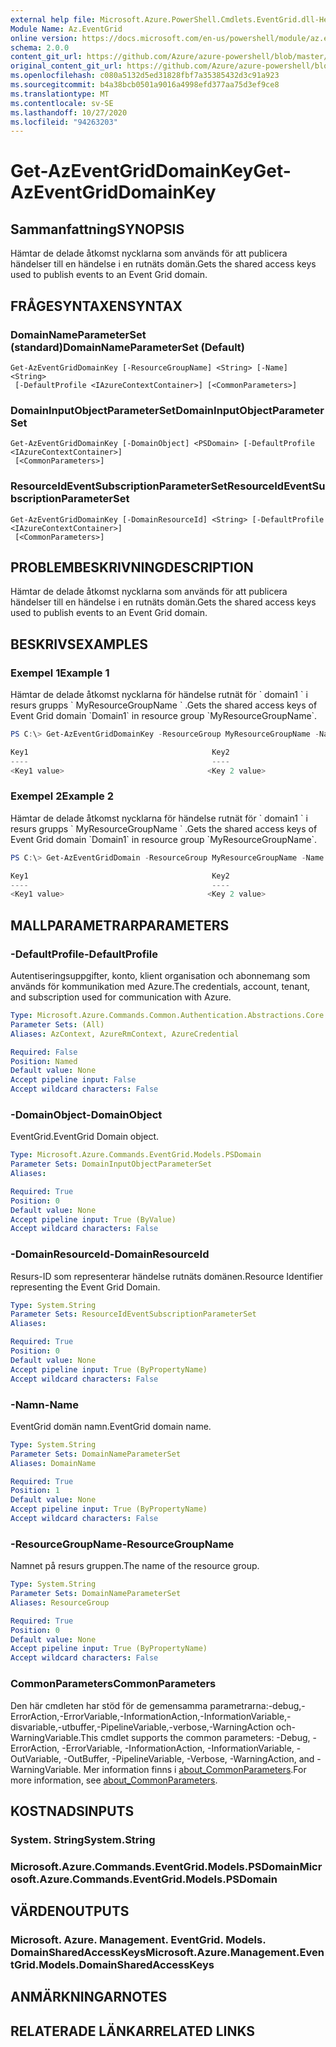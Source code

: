 ```yaml
---
external help file: Microsoft.Azure.PowerShell.Cmdlets.EventGrid.dll-Help.xml
Module Name: Az.EventGrid
online version: https://docs.microsoft.com/en-us/powershell/module/az.eventgrid/get-azeventgriddomainkey
schema: 2.0.0
content_git_url: https://github.com/Azure/azure-powershell/blob/master/src/EventGrid/EventGrid/help/Get-AzEventGridDomainKey.md
original_content_git_url: https://github.com/Azure/azure-powershell/blob/master/src/EventGrid/EventGrid/help/Get-AzEventGridDomainKey.md
ms.openlocfilehash: c080a5132d5ed31828fbf7a35385432d3c91a923
ms.sourcegitcommit: b4a38bcb0501a9016a4998efd377aa75d3ef9ce8
ms.translationtype: MT
ms.contentlocale: sv-SE
ms.lasthandoff: 10/27/2020
ms.locfileid: "94263203"
---
```

# <span data-ttu-id="5850c-101">Get-AzEventGridDomainKey</span><span class="sxs-lookup"><span data-stu-id="5850c-101">Get-AzEventGridDomainKey</span></span>

## <span data-ttu-id="5850c-102">Sammanfattning</span><span class="sxs-lookup"><span data-stu-id="5850c-102">SYNOPSIS</span></span>
<span data-ttu-id="5850c-103">Hämtar de delade åtkomst nycklarna som används för att publicera händelser till en händelse i en rutnäts domän.</span><span class="sxs-lookup"><span data-stu-id="5850c-103">Gets the shared access keys used to publish events to an Event Grid domain.</span></span>

## <span data-ttu-id="5850c-104">FRÅGESYNTAXEN</span><span class="sxs-lookup"><span data-stu-id="5850c-104">SYNTAX</span></span>

### <span data-ttu-id="5850c-105">DomainNameParameterSet (standard)</span><span class="sxs-lookup"><span data-stu-id="5850c-105">DomainNameParameterSet (Default)</span></span>
```
Get-AzEventGridDomainKey [-ResourceGroupName] <String> [-Name] <String>
 [-DefaultProfile <IAzureContextContainer>] [<CommonParameters>]
```

### <span data-ttu-id="5850c-106">DomainInputObjectParameterSet</span><span class="sxs-lookup"><span data-stu-id="5850c-106">DomainInputObjectParameterSet</span></span>
```
Get-AzEventGridDomainKey [-DomainObject] <PSDomain> [-DefaultProfile <IAzureContextContainer>]
 [<CommonParameters>]
```

### <span data-ttu-id="5850c-107">ResourceIdEventSubscriptionParameterSet</span><span class="sxs-lookup"><span data-stu-id="5850c-107">ResourceIdEventSubscriptionParameterSet</span></span>
```
Get-AzEventGridDomainKey [-DomainResourceId] <String> [-DefaultProfile <IAzureContextContainer>]
 [<CommonParameters>]
```

## <span data-ttu-id="5850c-108">PROBLEMBESKRIVNING</span><span class="sxs-lookup"><span data-stu-id="5850c-108">DESCRIPTION</span></span>
<span data-ttu-id="5850c-109">Hämtar de delade åtkomst nycklarna som används för att publicera händelser till en händelse i en rutnäts domän.</span><span class="sxs-lookup"><span data-stu-id="5850c-109">Gets the shared access keys used to publish events to an Event Grid domain.</span></span>

## <span data-ttu-id="5850c-110">BESKRIVS</span><span class="sxs-lookup"><span data-stu-id="5850c-110">EXAMPLES</span></span>

### <span data-ttu-id="5850c-111">Exempel 1</span><span class="sxs-lookup"><span data-stu-id="5850c-111">Example 1</span></span>

<span data-ttu-id="5850c-112">Hämtar de delade åtkomst nycklarna för händelse rutnät för \` domain1 \` i resurs grupps \` MyResourceGroupName \` .</span><span class="sxs-lookup"><span data-stu-id="5850c-112">Gets the shared access keys of Event Grid domain \`Domain1\` in resource group \`MyResourceGroupName\`.</span></span>

```powershell
PS C:\> Get-AzEventGridDomainKey -ResourceGroup MyResourceGroupName -Name Domain1

Key1                                         Key2
----                                         ----
<Key1 value>                                <Key 2 value>
```

### <span data-ttu-id="5850c-113">Exempel 2</span><span class="sxs-lookup"><span data-stu-id="5850c-113">Example 2</span></span>

<span data-ttu-id="5850c-114">Hämtar de delade åtkomst nycklarna för händelse rutnät för \` domain1 \` i resurs grupps \` MyResourceGroupName \` .</span><span class="sxs-lookup"><span data-stu-id="5850c-114">Gets the shared access keys of Event Grid domain \`Domain1\` in resource group \`MyResourceGroupName\`.</span></span>

```powershell
PS C:\> Get-AzEventGridDomain -ResourceGroup MyResourceGroupName -Name Domain1 | Get-AzEventGridDomainKey

Key1                                         Key2
----                                         ----
<Key1 value>                                <Key 2 value>
```

## <span data-ttu-id="5850c-115">MALLPARAMETRAR</span><span class="sxs-lookup"><span data-stu-id="5850c-115">PARAMETERS</span></span>

### <span data-ttu-id="5850c-116">-DefaultProfile</span><span class="sxs-lookup"><span data-stu-id="5850c-116">-DefaultProfile</span></span>
<span data-ttu-id="5850c-117">Autentiseringsuppgifter, konto, klient organisation och abonnemang som används för kommunikation med Azure.</span><span class="sxs-lookup"><span data-stu-id="5850c-117">The credentials, account, tenant, and subscription used for communication with Azure.</span></span>

```yaml
Type: Microsoft.Azure.Commands.Common.Authentication.Abstractions.Core.IAzureContextContainer
Parameter Sets: (All)
Aliases: AzContext, AzureRmContext, AzureCredential

Required: False
Position: Named
Default value: None
Accept pipeline input: False
Accept wildcard characters: False
```

### <span data-ttu-id="5850c-118">-DomainObject</span><span class="sxs-lookup"><span data-stu-id="5850c-118">-DomainObject</span></span>
<span data-ttu-id="5850c-119">EventGrid.</span><span class="sxs-lookup"><span data-stu-id="5850c-119">EventGrid Domain object.</span></span>

```yaml
Type: Microsoft.Azure.Commands.EventGrid.Models.PSDomain
Parameter Sets: DomainInputObjectParameterSet
Aliases:

Required: True
Position: 0
Default value: None
Accept pipeline input: True (ByValue)
Accept wildcard characters: False
```

### <span data-ttu-id="5850c-120">-DomainResourceId</span><span class="sxs-lookup"><span data-stu-id="5850c-120">-DomainResourceId</span></span>
<span data-ttu-id="5850c-121">Resurs-ID som representerar händelse rutnäts domänen.</span><span class="sxs-lookup"><span data-stu-id="5850c-121">Resource Identifier representing the Event Grid Domain.</span></span>

```yaml
Type: System.String
Parameter Sets: ResourceIdEventSubscriptionParameterSet
Aliases:

Required: True
Position: 0
Default value: None
Accept pipeline input: True (ByPropertyName)
Accept wildcard characters: False
```

### <span data-ttu-id="5850c-122">-Namn</span><span class="sxs-lookup"><span data-stu-id="5850c-122">-Name</span></span>
<span data-ttu-id="5850c-123">EventGrid domän namn.</span><span class="sxs-lookup"><span data-stu-id="5850c-123">EventGrid domain name.</span></span>

```yaml
Type: System.String
Parameter Sets: DomainNameParameterSet
Aliases: DomainName

Required: True
Position: 1
Default value: None
Accept pipeline input: True (ByPropertyName)
Accept wildcard characters: False
```

### <span data-ttu-id="5850c-124">-ResourceGroupName</span><span class="sxs-lookup"><span data-stu-id="5850c-124">-ResourceGroupName</span></span>
<span data-ttu-id="5850c-125">Namnet på resurs gruppen.</span><span class="sxs-lookup"><span data-stu-id="5850c-125">The name of the resource group.</span></span>

```yaml
Type: System.String
Parameter Sets: DomainNameParameterSet
Aliases: ResourceGroup

Required: True
Position: 0
Default value: None
Accept pipeline input: True (ByPropertyName)
Accept wildcard characters: False
```

### <span data-ttu-id="5850c-126">CommonParameters</span><span class="sxs-lookup"><span data-stu-id="5850c-126">CommonParameters</span></span>
<span data-ttu-id="5850c-127">Den här cmdleten har stöd för de gemensamma parametrarna:-debug,-ErrorAction,-ErrorVariable,-InformationAction,-InformationVariable,-disvariable,-utbuffer,-PipelineVariable,-verbose,-WarningAction och-WarningVariable.</span><span class="sxs-lookup"><span data-stu-id="5850c-127">This cmdlet supports the common parameters: -Debug, -ErrorAction, -ErrorVariable, -InformationAction, -InformationVariable, -OutVariable, -OutBuffer, -PipelineVariable, -Verbose, -WarningAction, and -WarningVariable.</span></span> <span data-ttu-id="5850c-128">Mer information finns i [about_CommonParameters](http://go.microsoft.com/fwlink/?LinkID=113216).</span><span class="sxs-lookup"><span data-stu-id="5850c-128">For more information, see [about_CommonParameters](http://go.microsoft.com/fwlink/?LinkID=113216).</span></span>

## <span data-ttu-id="5850c-129">KOSTNADS</span><span class="sxs-lookup"><span data-stu-id="5850c-129">INPUTS</span></span>

### <span data-ttu-id="5850c-130">System. String</span><span class="sxs-lookup"><span data-stu-id="5850c-130">System.String</span></span>

### <span data-ttu-id="5850c-131">Microsoft.Azure.Commands.EventGrid.Models.PSDomain</span><span class="sxs-lookup"><span data-stu-id="5850c-131">Microsoft.Azure.Commands.EventGrid.Models.PSDomain</span></span>

## <span data-ttu-id="5850c-132">VÄRDEN</span><span class="sxs-lookup"><span data-stu-id="5850c-132">OUTPUTS</span></span>

### <span data-ttu-id="5850c-133">Microsoft. Azure. Management. EventGrid. Models. DomainSharedAccessKeys</span><span class="sxs-lookup"><span data-stu-id="5850c-133">Microsoft.Azure.Management.EventGrid.Models.DomainSharedAccessKeys</span></span>

## <span data-ttu-id="5850c-134">ANMÄRKNINGAR</span><span class="sxs-lookup"><span data-stu-id="5850c-134">NOTES</span></span>

## <span data-ttu-id="5850c-135">RELATERADE LÄNKAR</span><span class="sxs-lookup"><span data-stu-id="5850c-135">RELATED LINKS</span></span>
